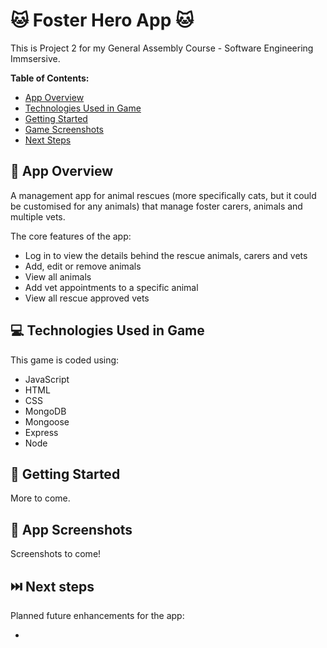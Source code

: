 # 🐱 Foster Hero App 🐱

This is Project 2 for my General Assembly Course - Software Engineering Immsersive.

**Table of Contents:**

-   [App Overview](#item-one)
-   [Technologies Used in Game](#item-two)
-   [Getting Started](#item-three)
-   [Game Screenshots](#item-four)
-   [Next Steps](#item-five)

<a id="item-one"></a>

## 📖 App Overview

A management app for animal rescues (more specifically cats, but it could be customised for any animals) that manage foster carers, animals and multiple vets.

The core features of the app:

-   Log in to view the details behind the rescue animals, carers and vets
-   Add, edit or remove animals
-   View all animals
-   Add vet appointments to a specific animal
-   View all rescue approved vets

<a id="item-two"></a>

## 💻 Technologies Used in Game

This game is coded using:

-   JavaScript
-   HTML
-   CSS
-   MongoDB
-   Mongoose
-   Express
-   Node

<a id="item-three"></a>

## 🏁 Getting Started

More to come.

<a id="item-four"></a>

## 📸 App Screenshots

Screenshots to come!

<a id="item-five"></a>

## ⏭️ Next steps

Planned future enhancements for the app:

-
